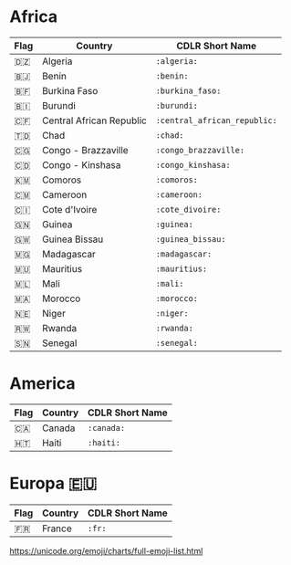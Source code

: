 # Africa

|  Flag                     | Country                  | CDLR Short Name              |
|---------------------------|--------------------------|------------------------------|
| :algeria:                 | Algeria                  | `:algeria:`                  |
| :benin:                   | Benin                    | `:benin:`                    |
| :burkina_faso:            | Burkina Faso             | `:burkina_faso:`             |
| :burundi:                 | Burundi                  | `:burundi:`                  |
| :central_african_republic:| Central African Republic | `:central_african_republic:` |
| :chad:                    | Chad                     | `:chad:`                     |
| :congo_brazzaville:       | Congo - Brazzaville      | `:congo_brazzaville:`        |
| :congo_kinshasa:          | Congo - Kinshasa         | `:congo_kinshasa:`           |
| :comoros:                 | Comoros                  | `:comoros:`                  |
| :cameroon:                | Cameroon                 | `:cameroon:`                 |
| :cote_divoire:            | Cote d'Ivoire            | `:cote_divoire:`             |
| :guinea:                  | Guinea                   | `:guinea:`                   |
| :guinea_bissau:           | Guinea Bissau            | `:guinea_bissau:`            |
| :madagascar:              | Madagascar               | `:madagascar:`               |
| :mauritius:               | Mauritius                | `:mauritius:`                |
| :mali:                    | Mali                     | `:mali:`                     |
| :morocco:                 | Morocco                  | `:morocco:`                  |
| :niger:                   | Niger                    | `:niger:`                    |
| :rwanda:                  | Rwanda                   | `:rwanda:`                   |
| :senegal:                 | Senegal                  | `:senegal:`                  |

# America

|  Flag          | Country          | CDLR Short Name    |
|----------------|------------------|--------------------|
| :canada:       | Canada           | `:canada:`         |
| :haiti:        | Haiti            | `:haiti:`          |

# Europa :european_union:

|  Flag          | Country          | CDLR Short Name    |
|----------------|------------------|--------------------|
| :fr:           | France           | `:fr:`             |


https://unicode.org/emoji/charts/full-emoji-list.html

